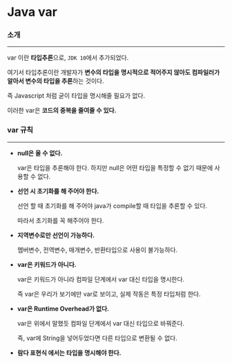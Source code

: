 # Java var

### 소개

---

var 이란 **타입추론**으로, `JDK 10`에서 추가되었다.



여기서 타입추론이란 개발자가 **변수의 타입을 명시적으로 적어주지 않아도 컴파일러가 알아서 변수의 타입을 추론**하는 것이다.

즉 Javascript 처럼 굳이 타입을 명시해줄 필요가 없다.

이러한 var은 **코드의 중복을 줄여줄 수 있다.**



### var 규칙

---

- **null은 올 수 없다.**

  var은 타입을 추론해야 한다.
  하지만 null은 어떤 타입을 특정할 수 없기 때문에 사용할 수 없다.

- **선언 시 초기화를 해 주어야 한다.**

  선언 할 때 초기화를 해 주어야 java가 compile할 때 타입을 추론할 수 있다.

  따라서 초기화를 꼭 해주어야 한다.

- **지역변수로만 선언이 가능하다.**

  멤버변수, 전역변수, 매개변수, 반환타입으로 사용이 불가능하다.

- **var은 키워드가 아니다.**

  var은 키워드가 아니라 컴파일 단계에서 var 대신 타입을 명시한다.

  즉 var은 우리가 보기에만 var로 보이고, 실제 작동은 특정 타입처럼 한다.

- **var은 Runtime Overhead가 없다.**

  var은 위에서 말했듯 컴파일 단계에서 var 대신 타입으로 바꿔준다.

  즉, var에 String을 넣어두었다면 다른 타입으로 변환될 수 없다.

- **람다 표현식 에서는 타입을 명시해야 한다.**

  

  